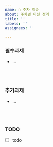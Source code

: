 ```yaml
---
name: n 주차 이슈
about: 주차별 미션 정리
title: ''
labels: ''
assignees: ''

---
```


### **필수과제**
- ...

<br>
<br>

### **추가과제**
- ...

<br>
<br>

### **TODO**
- [ ] todo
 
<br>
